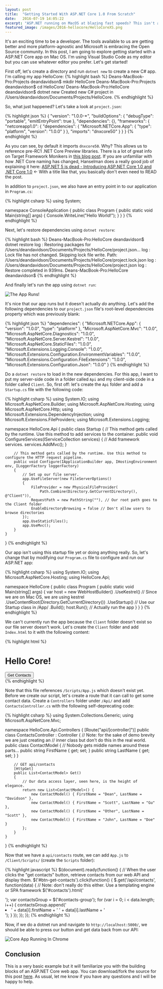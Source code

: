 ```yaml
---
layout: post
title:  "Getting Started With ASP.NET Core 1.0 From Scratch"
date:   2016-07-19 14:05:22
excerpt: "ASP.NET running on MacOS at blazing fast speeds? This isn't a dream; it is .Net Core and it is the future.  Let's get started."
featured_image: /images/2016-hellocore/HelloCoreXS.png
---
```


It's an exciting time to be a developer.  The tools available to us are getting better and more platform-agnostic and Microsoft is embracing the Open Source community.  In this post, I am going to explore getting started with a ASP.NET Core app on Mac OS.  I'm using Visual Studio Code as my editor but you can use whatever editor you prefer.  Let's get started!

First off, let's create a directory and run `dotnet new` to create a new C# app.  I'm calling my app HelloCore:
{% highlight bash %}
Deans-MacBook-Pro:Projects deandavidson$ mkdir HelloCore
Deans-MacBook-Pro:Projects deandavidson$ cd HelloCore/
Deans-MacBook-Pro:HelloCore deandavidson$ dotnet new
Created new C# project in /Users/deandavidson/Documents/Projects/HelloCore.
{% endhighlight %}

So, what just happened?  Let's take a look at `project.json`:

{% highlight json %}
{
  "version": "1.0.0-*",
  "buildOptions": {
    "debugType": "portable",
    "emitEntryPoint": true
  },
  "dependencies": {},
  "frameworks": {
    "netcoreapp1.0": {
      "dependencies": {
        "Microsoft.NETCore.App": {
          "type": "platform",
          "version": "1.0.0"
        }
      },
      "imports": "dnxcore50"
    }
  }
}
{% endhighlight %}

As you can see, by default it imports `dnxcore50`.  Why?  This allows us to reference pre-RC1 .NET Core Preview libraries.  There is a lot of great info on Target Framework Monikers in [this blog post](https://blogs.msdn.microsoft.com/cesardelatorre/2016/06/28/running-net-core-apps-on-multiple-frameworks-and-what-the-target-framework-monikers-tfms-are-about/).  If you are unfamiliar with how .NET Core naming has changed, Hanselman does a really good job of explaining it here: [ASP.NET 5 is dead - Introducing ASP.NET Core 1.0 and .NET Core 1.0](http://www.hanselman.com/blog/ASPNET5IsDeadIntroducingASPNETCore10AndNETCore10.aspx) <- With a title like that, you basically don't even need to READ the post.

In addition to `project.json`, we also have an entry point in to our application in `Program.cs`:

{% highlight csharp %}
using System;

namespace ConsoleApplication
{
    public class Program
    {
        public static void Main(string[] args)
        {
            Console.WriteLine("Hello World!");
        }
    }
}
{% endhighlight %}

Next, let's restore dependencies using `dotnet restore`:

{% highlight bash %}
Deans-MacBook-Pro:HelloCore deandavidson$ dotnet restore
log  : Restoring packages for /Users/deandavidson/Documents/Projects/HelloCore/project.json...
log  : Lock file has not changed. Skipping lock file write. Path: /Users/deandavidson/Documents/Projects/HelloCore/project.lock.json
log  : /Users/deandavidson/Documents/Projects/HelloCore/project.json
log  : Restore completed in 939ms.
Deans-MacBook-Pro:HelloCore deandavidson$ 
{% endhighlight %}

And finally let's run the app using `dotnet run`:

![The App Runs!](/images/2016-hellocore/FirstRun.png)

It's nice that our app runs but it doesn't actually *do* anything.  Let's add the following dependencies to our `project.json` file's root-level dependencies property which was previously blank:

{% highlight json %}
  "dependencies": {
    "Microsoft.NETCore.App": {
      "version": "1.0.0",
      "type": "platform"
    },
    "Microsoft.AspNetCore.Mvc": "1.0.0",
    "Microsoft.AspNetCore.Diagnostics": "1.0.0",
    "Microsoft.AspNetCore.Server.Kestrel": "1.0.0",
    "Microsoft.AspNetCore.StaticFiles": "1.0.0",
    "Microsoft.Extensions.Logging.Console": "1.0.0",
    "Microsoft.Extensions.Configuration.EnvironmentVariables": "1.0.0",
    "Microsoft.Extensions.Configuration.FileExtensions": "1.0.0",
    "Microsoft.Extensions.Configuration.Json": "1.0.0"
  }
{% endhighlight %}

Do a `dotnet restore` to load in the new dependencies.  For this app, I want to put my server-side code in a folder called `Api` and my client-side code in a folder called `Client`.  So, first off: let's create the `Api` folder and add a `Startup.cs` file with the following code:

{% highlight csharp %}
using System.IO;
using Microsoft.AspNetCore.Builder;
using Microsoft.AspNetCore.Hosting;
using Microsoft.AspNetCore.Http;
using Microsoft.Extensions.DependencyInjection;
using Microsoft.Extensions.FileProviders;
using Microsoft.Extensions.Logging;

namespace HelloCore.Api
{
    public class Startup
    {
        // This method gets called by the runtime. Use this method to add services to the container.
        public void ConfigureServices(IServiceCollection services)
        {
            // Add framework services.
            services.AddMvc();
        }

        // This method gets called by the runtime. Use this method to configure the HTTP request pipeline.
        public void Configure(IApplicationBuilder app, IHostingEnvironment env, ILoggerFactory loggerFactory)
        {
            // Set up our file server.
            app.UseFileServer(new FileServerOptions()
            {
                FileProvider = new PhysicalFileProvider(
                    Path.Combine(Directory.GetCurrentDirectory(), @"Client")),
                RequestPath = new PathString(""), // Our root path goes to the Client folder
                EnableDirectoryBrowsing = false // Don't allow users to browse directories
            });
            app.UseStaticFiles();
            app.UseMvc();
        }
    }
}
{% endhighlight %}

Our app isn't using this startup file yet or doing anything really.  So, let's change that by modifying our `Program.cs` file to configure and run our ASP.NET app:

{% highlight csharp %}
using System.IO;
using Microsoft.AspNetCore.Hosting;
using HelloCore.Api;

namespace HelloCore
{
    public class Program
    {
        public static void Main(string[] args)
        {
            var host = new WebHostBuilder()
                .UseKestrel() // Since we are on Mac OS, we are using kestrel
                .UseContentRoot(Directory.GetCurrentDirectory())
                .UseStartup<Startup>() // Use our Startup class in /App/
                .Build();
            host.Run(); // Actually run the app
        }
    }
}
{% endhighlight %}

We can't currently run the app because the `Client` folder doesn't exist so our file server doesn't work.  Let's create the `Client` folder and add `Index.html` to it with the following content:

{% highlight html %}
<!DOCTYPE html>
<html lang="en">
<head>
    <meta charset="utf-8">
    <meta http-equiv="X-UA-Compatible" content="IE=edge">
    <meta name="viewport" content="width=device-width, initial-scale=1">
    <title>Hello Core</title>
    <!-- Bootstrap CSS -->
    <link rel="stylesheet" href="https://maxcdn.bootstrapcdn.com/bootstrap/3.3.6/css/bootstrap.min.css" integrity="sha384-1q8mTJOASx8j1Au+a5WDVnPi2lkFfwwEAa8hDDdjZlpLegxhjVME1fgjWPGmkzs7"
        crossorigin="anonymous">
    <!-- Bootstrap Optional theme -->
    <link rel="stylesheet" href="https://maxcdn.bootstrapcdn.com/bootstrap/3.3.6/css/bootstrap-theme.min.css" integrity="sha384-fLW2N01lMqjakBkx3l/M9EahuwpSfeNvV63J5ezn3uZzapT0u7EYsXMjQV+0En5r"
        crossorigin="anonymous">
    <!-- Bootstrap JavaScript -->
    <script src="https://maxcdn.bootstrapcdn.com/bootstrap/3.3.6/js/bootstrap.min.js" integrity="sha384-0mSbJDEHialfmuBBQP6A4Qrprq5OVfW37PRR3j5ELqxss1yVqOtnepnHVP9aJ7xS"
        crossorigin="anonymous"></script>
    <!-- jquery -->
    <script   src="https://code.jquery.com/jquery-3.1.0.min.js"   integrity="sha256-cCueBR6CsyA4/9szpPfrX3s49M9vUU5BgtiJj06wt/s="   crossorigin="anonymous"></script>
    <!-- Our main app javascript -->
    <script src="/Scripts/App.js"></script>
</head>
<body>
    <div class="container">
        <h1>Hello Core!</h1>
        <button id="btn-get-contacts" class="btn btn-primary">Get Contacts</button>
        <div id="contacts"></div>
    </div>
</body>
</html>
{% endhighlight %}

Note that this file references `/Scripts/App.js` which doesn't exist yet.  Before we create our script, let's create a route that it can call to get some contact data.  Create a `Controllers` folder under `/Api/` and add `ContactsController.cs` with the following self-deprecating code:

{% highlight csharp %}
using System.Collections.Generic;
using Microsoft.AspNetCore.Mvc;

namespace HelloCore.Api.Controllers
{
    [Route("api/[controller]")]
    public class ContactsController : Controller 
    {
        // Note: for the sake of demo brevity we are just creating an
        // inner class but don't do this in the real world.
        public class ContactModel 
        {
            // Nobody gets middle names around these parts...
            public string FirstName { get; set; }
            public string LastName { get; set; }
        }

        // GET api/contacts
        [HttpGet]
        public List<ContactModel> Get()
        {
            // Our data access layer, seen here, is the height of elegance.
            return new List<ContactModel>() {
                new ContactModel() { FirstName = "Dean", LastName = "Davidson" },
                new ContactModel() { FirstName = "Scott", LastName = "Gu" },
                new ContactModel() { FirstName = "Other", LastName = "Scott" },
                new ContactModel() { FirstName = "John", LastName = "Doe" }
            };
        }
    }
}
{% endhighlight %}

Now that we have a `api/contacts` route, we can add `App.js` to `/Client/Scripts/` (create the `Scripts` folder):

{% highlight javascript %}
$(document).ready(function() { 
    // When the user clicks the "get contacts" button, retrieve contacts from our web API and display them.
    $('#btn-get-contacts').click(function() {
        $.get('/api/contacts', function(data) {
            // Note: don't really do this either.  Use a templating engine or SPA framework
            $('#contacts').html('<ul id="contacts-group" class="list-group"></ul>');
            var contactsGroup = $('#contacts-group');
            for (var i = 0; i < data.length; i++) {
                contactsGroup.append('<li class="list-group-item"><span class="glyphicon glyphicon-user"></span> ' + data[i].firstName + ' ' + data[i].lastName + '</li>');
            }
        });
    });
});
{% endhighlight %}

Now, if we do a dotnet run and navigate to `http://localhost:5000/`, we should be able to press our button and get data back from our API:

![Core App Running In Chrome](/images/2016-hellocore/HelloCoreRunning.png)

## Conclusion
This is a very basic example but it will familiarize you with the building blocks of an ASP.NET Core web app.  You can download/fork the source for this post [here](https://github.com/DeanPDX/HelloCore).  As usual, let me know if you have any questions and I will be happy to help.